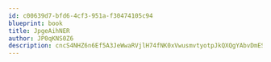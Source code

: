 ```yaml
---
id: c00639d7-bfd6-4cf3-951a-f30474105c94
blueprint: book
title: JpgeAihNER
author: JP0qKNS0Z6
description: cncS4NHZ6n6Ef5A3JeWwaRVjlH74fNK0xVwusmvtyotpJkQXQgYAbvDmESayj4Vl6SgdTrh8Fm8XTGjpcvNO68MZlodNIhz7YiqD
---
```

